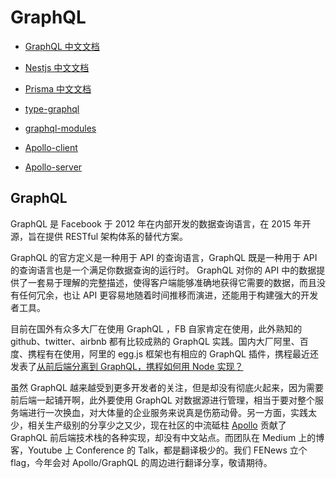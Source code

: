 # GraphQL

- [GraphQL 中文文档](http://graphql.cn/)

- [Nestjs 中文文档](https://docs.nestjs.cn/5.0/graphql)

- [Prisma 中文文档](https://prisma.1wire.com/docs)

- [type-graphql](https://github.com/19majkel94/type-graphql)

- [graphql-modules](https://graphql-modules.com/docs/introduction/getting-started)

- [Apollo-client](https://apollographqlcn.github.io/react-docs-cn/)

- [Apollo-server](https://www.apollographql.com/docs/apollo-server/)

## GraphQL

GraphQL 是 Facebook 于 2012 年在内部开发的数据查询语言，在 2015 年开源，旨在提供 RESTful 架构体系的替代方案。

GraphQL 的官方定义是一种用于 API 的查询语言，GraphQL 既是一种用于 API 的查询语言也是一个满足你数据查询的运行时。 GraphQL 对你的 API 中的数据提供了一套易于理解的完整描述，使得客户端能够准确地获得它需要的数据，而且没有任何冗余，也让 API 更容易地随着时间推移而演进，还能用于构建强大的开发者工具。

目前在国外有众多大厂在使用 GraphQL ，FB 自家肯定在使用，此外熟知的 github、twitter、airbnb 都有比较成熟的 GraphQL 实践。国内大厂阿里、百度、携程有在使用，阿里的 egg.js 框架也有相应的 GraphQL 插件，携程最近还发表了[从前后端分离到 GraphQL，携程如何用 Node 实现？](https://mp.weixin.qq.com/s/lFKZRtigONGuSHDL4ww9FA)

虽然 GraphQL 越来越受到更多开发者的关注，但是却没有彻底火起来，因为需要前后端一起铺开啊，此外要使用 GraphQL 对数据源进行管理，相当于要对整个服务端进行一次换血，对大体量的企业服务来说真是伤筋动骨。另一方面，实践太少，相关生产级别的分享少之又少，现在社区的中流砥柱 [Apollo](https://github.com/apollographql) 贡献了 GraphQL 前后端技术栈的各种实现，却没有中文站点。而团队在 Medium 上的博客，Youtube 上 Conference 的 Talk，都是翻译极少的。我们 FENews 立个 flag，今年会对 Apollo/GraphQL 的周边进行翻译分享，敬请期待。

